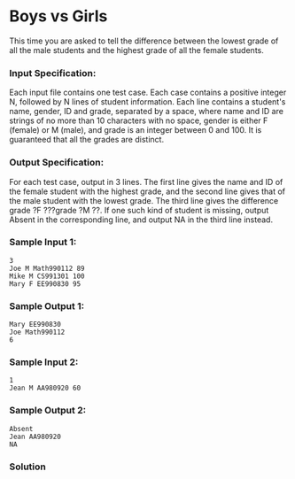 # Boys vs Girls
This time you are asked to tell the difference between the lowest grade of all the male students and the highest grade of all the female students.
### Input Specification:
Each input file contains one test case. Each case contains a positive integer N, followed by N lines of student information. Each line contains a student's name, gender, ID and grade, separated by a space, where name and ID are strings of no more than 10 characters with no space, gender is either F (female) or M (male), and grade is an integer between 0 and 100. It is guaranteed that all the grades are distinct.
### Output Specification:
For each test case, output in 3 lines. The first line gives the name and ID of the female student with the highest grade, and the second line gives that of the male student with the lowest grade. The third line gives the difference grade
?F
???grade
?M
??. If one such kind of student is missing, output Absent in the corresponding line, and output NA in the third line instead.
### Sample Input 1:
```
3
Joe M Math990112 89
Mike M CS991301 100
Mary F EE990830 95
```
### Sample Output 1:
```
Mary EE990830
Joe Math990112
6
```
### Sample Input 2:
```
1
Jean M AA980920 60
```
### Sample Output 2:
```
Absent
Jean AA980920
NA
```
### Solution

```C++

```